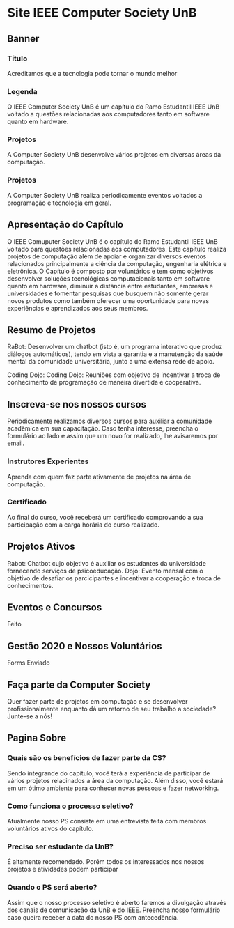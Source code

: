# Site IEEE Computer Society UnB

## Banner

### Título
Acreditamos que a tecnologia pode tornar o mundo melhor

### Legenda
O IEEE Computer Society UnB é um capítulo do Ramo Estudantil IEEE UnB voltado a questões relacionadas aos computadores tanto em software quanto em hardware.

### Projetos
A Computer Society UnB desenvolve vários projetos em diversas áreas da computação.
### Projetos
A Computer Society UnB realiza periodicamente eventos voltados a programação e tecnologia em geral.

## Apresentação do Capítulo
O IEEE Comuputer Society UnB é o capítulo do Ramo Estudantil IEEE UnB voltado para questões relacionadas aos computadores. Este capítulo realiza projetos de computação além de apoiar e organizar diversos eventos relacionados principalmente a ciência da computação, engenharia elétrica e eletrônica. O Capítulo é composto por voluntários e tem como objetivos desenvolver soluções tecnológicas computacionais tanto em software quanto em hardware, diminuir a distância entre estudantes, empresas e universidades e fomentar pesquisas que busquem não somente gerar novos produtos como também oferecer uma oportunidade para novas experiências e aprendizados aos seus membros.

## Resumo de Projetos
RaBot: Desenvolver um chatbot (isto é, um programa interativo que produz diálogos automáticos), tendo em vista a garantia e a manutenção da saúde mental da comunidade universitária, junto a uma extensa rede de apoio.

Coding Dojo: Coding Dojo: Reuniões com objetivo de incentivar a troca de conhecimento de programação de maneira divertida e cooperativa.

## Inscreva-se nos nossos cursos
Periodicamente realizamos diversos cursos para auxiliar a comunidade acadêmica em sua capacitação. Caso tenha interesse, preencha o formulário ao lado e assim que um novo
for realizado, lhe avisaremos por email.
### Instrutores Experientes
Aprenda com quem faz parte ativamente de projetos na área de computação.
### Certificado
Ao final do curso, você receberá um certificado comprovando a sua participação com a carga horária do curso realizado.

## Projetos Ativos
Rabot: Chatbot cujo objetivo é auxiliar os estudantes da universidade fornecendo serviços de psicoeducação.
Dojo: Evento mensal com o objetivo de desafiar os parcicipantes e incentivar a cooperação e troca de conhecimentos.

## Eventos e Concursos
Feito
## Gestão 2020 e Nossos Voluntários
Forms Enviado
## Faça parte da Computer Society
Quer fazer parte de projetos em computação e se desenvolver profissionalmente enquanto dá um retorno de seu trabalho a sociedade? Junte-se a nós!

## Pagina Sobre

### Quais são os benefícios de fazer parte da CS?
Sendo integrande do capítulo, você terá a experiência de participar de vários projetos
relacinados a área da computação. Além disso, você estará em um ótimo ambiente para conhecer novas pessoas e fazer networking.

### Como funciona o processo seletivo?
Atualmente nosso PS consiste em uma entrevista feita
com membros voluntários ativos do capítulo.

### Preciso ser estudante da UnB?
É altamente recomendado. Porém todos os interessados nos nossos projetos e atividades
podem participar

### Quando o PS será aberto?
Assim que o nosso processo seletivo é aberto faremos a divulgação através dos canais
de comunicação da UnB e do IEEE. Preencha nosso formulário caso queira receber a data
do nosso PS com antecedência.
